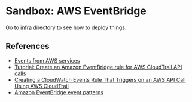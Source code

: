 # Sandbox: AWS EventBridge

Go to [infra](./infra) directory to see how to deploy things.

## References

* [Events from AWS services](https://docs.aws.amazon.com/eventbridge/latest/userguide/eb-service-event.html)
* [Tutorial: Create an Amazon EventBridge rule for AWS CloudTrail API calls](https://docs.aws.amazon.com/eventbridge/latest/userguide/eb-ct-api-tutorial.html)
* [Creating a CloudWatch Events Rule That Triggers on an AWS API Call Using AWS CloudTrail](https://docs.aws.amazon.com/AmazonCloudWatch/latest/events/Create-CloudWatch-Events-CloudTrail-Rule.html)
* [Amazon EventBridge event patterns](https://docs.aws.amazon.com/eventbridge/latest/userguide/eb-event-patterns.html)
